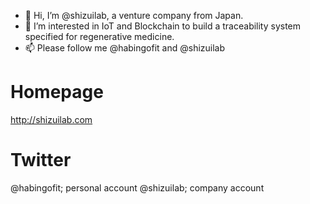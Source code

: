- 👋 Hi, I’m @shizuilab, a venture company from Japan.
- 👀 I’m interested in IoT and Blockchain to build a traceability system specified for regenerative medicine.
- 📫 Please follow me @habingofit and @shizuilab

# Homepage
http://shizuilab.com

# Twitter
@habingofit; personal account 
@shizuilab; company account
<!---
shizuilab/shizuilab is a ✨ special ✨ repository because its `README.md` (this file) appears on your GitHub profile.
You can click the Preview link to take a look at your changes.
--->
